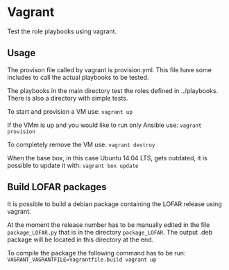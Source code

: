 Vagrant
=======

Test the role playbooks using vagrant.

Usage
-----

The provison file called by vagrant is provision.yml. This file have 
some includes to call the actual playbooks to be tested.

The playbooks in the main directory test the roles defined in 
../playbooks. There is also a directory with simple tests.

To start and provision a VM use:
```vagrant up```

If the VMm is up and you would like to run only Ansible use:
```vagrant provision```

To completely remove the VM use:
```vagrant destroy```

When the base box, in this case Ubuntu 14.04 LTS, gets outdated, it 
is possible to update it with:
```vagrant box update```

Build LOFAR packages
--------------------
It is possible to build a debian package containing the LOFAR release
using vagrant.

At the moment the release number has to be manually edited in the file 
```package_LOFAR.py``` that is in the directory ```package_LOFAR```. 
The output .deb package will be located in this directory at the end.

To compile the package the following command has to be run:
```VAGRANT_VAGRANTFILE=Vagrantfile.build vagrant up```